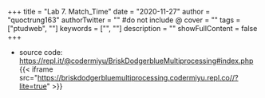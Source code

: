 +++
title = "Lab 7. Match_Time"
date = "2020-11-27"
author = "quoctrung163"
authorTwitter = "" #do not include @
cover = ""
tags = ["ptudweb", ""]
keywords = ["", ""]
description = ""
showFullContent = false
+++


- source code: https://repl.it/@codermiyu/BriskDodgerblueMultiprocessing#index.php
{{< iframe src="https://briskdodgerbluemultiprocessing.codermiyu.repl.co//?lite=true" >}}